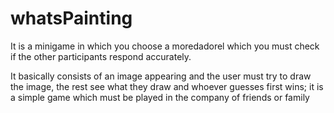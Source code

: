 # whatsPainting

It is a minigame in which you choose a moredadorel which you must check if the other participants respond accurately.

It basically consists of an image appearing and the user must try to draw the image, 
the rest see what they draw and whoever guesses first wins; it is a simple game which must be played in the company of friends or family
